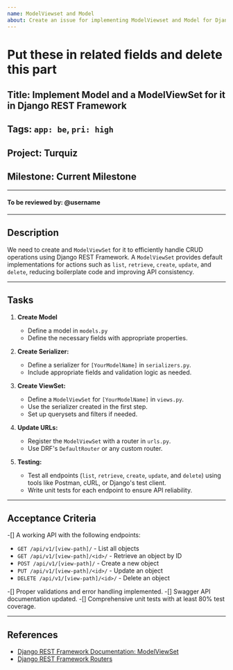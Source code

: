 ```yaml
---
name: ModelViewset and Model
about: Create an issue for implementing ModelViewset and Model for Django REST
---
```

# Put these in related fields and delete this part
## Title: Implement <YOUR MODEL> Model and a ModelViewSet for it in Django REST Framework
## Tags: `app: be`, `pri: high`
## Project: Turquiz
## Milestone: Current Milestone
---

#### To be reviewed by: @username

---

## Description
We need to create <YOUR MODEL> and `ModelViewSet` for it to efficiently handle CRUD operations using Django REST Framework. A `ModelViewSet` provides default implementations for actions such as `list`, `retrieve`, `create`, `update`, and `delete`, reducing boilerplate code and improving API consistency.

---

## Tasks

1. **Create Model**
   - Define a model in `models.py`
   - Define the necessary fields with appropriate properties.
1. **Create Serializer:**
   - Define a serializer for `[YourModelName]` in `serializers.py`.
   - Include appropriate fields and validation logic as needed.

2. **Create ViewSet:**
   - Define a `ModelViewSet` for `[YourModelName]` in `views.py`.
   - Use the serializer created in the first step.
   - Set up querysets and filters if needed.

3. **Update URLs:**
   - Register the `ModelViewSet` with a router in `urls.py`.
   - Use DRF's `DefaultRouter` or any custom router.

4. **Testing:**
   - Test all endpoints (`list`, `retrieve`, `create`, `update`, and `delete`) using tools like Postman, cURL, or Django's test client.
   - Write unit tests for each endpoint to ensure API reliability.

---

## Acceptance Criteria

-[] A working API with the following endpoints:
   - `GET /api/v1/[view-path]/` - List all objects
   - `GET /api/v1/[view-path]/<id>/` - Retrieve an object by ID
   - `POST /api/v1/[view-path]/` - Create a new object
   - `PUT /api/v1/[view-path]/<id>/` - Update an object
   - `DELETE /api/v1/[view-path]/<id>/` - Delete an object

-[] Proper validations and error handling implemented.
-[] Swagger API documentation updated.
-[] Comprehensive unit tests with at least 80% test coverage.

---

## References

- [Django REST Framework Documentation: ModelViewSet](https://www.django-rest-framework.org/api-guide/viewsets/#modelviewset)
- [Django REST Framework Routers](https://www.django-rest-framework.org/api-guide/routers/)